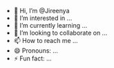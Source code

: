 - 👋 Hi, I’m @Jireenya
- 👀 I’m interested in ...
- 🌱 I’m currently learning ...
- 💞️ I’m looking to collaborate on ...
- 📫 How to reach me ...
- 😄 Pronouns: ...
- ⚡ Fun fact: ...

<!---
Jireenya/Jireenya is a ✨ special ✨ repository because its `README.md` (this file) appears on your GitHub profile.
You can click the Preview link to take a look at your changes.
--->
